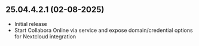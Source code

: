 ## 25.04.4.2.1 (02-08-2025)

- Initial release
- Start Collabora Online via service and expose domain/credential options for Nextcloud integration
